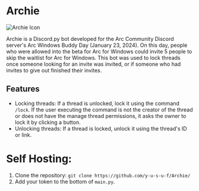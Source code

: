 # Archie

![Archie Icon](https://preview.redd.it/better-arc-icon-v0-zyc0uyavfoia1.png?width=1024&format=png&auto=webp&s=0839060d82f15293308056a308008ae7d1295ae6)

Archie is a Discord.py bot developed for the Arc Community Discord server's Arc Windows Buddy Day (January 23, 2024). On this day, people who were allowed into the beta for Arc for Windows could invite 5 people to skip the waitlist for Arc for Windows. This bot was used to lock threads once someone looking for an invite was invited, or if someone who had invites to give out finished their invites.

## Features
-  Locking threads: If a thread is unlocked, lock it using the command `/lock`. If the user executing the command is not the creator of the thread or does not have the manage thread permissions, it asks the owner to lock it by clicking a button.
-  Unlocking threads: If a thread is locked, unlock it using the thread's ID or link.

# Self Hosting:
1. Clone the repository: `git clone https://github.com/y-u-s-u-f/Archie/`
2. Add your token to the bottom of `main.py`.
